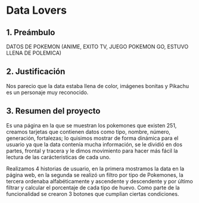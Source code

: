 # Data Lovers

## 1. Preámbulo

DATOS DE POKEMON (ANIME, EXITO TV, JUEGO POKEMON GO,  ESTUVO LLENA DE POLEMICA)

## 2. Justificación
Nos parecio que la data estaba llena de color, imágenes bonitas y Pikachu es un personaje muy reconocido.

## 3. Resumen del proyecto

Es una página en la que se muestran los pokemones que existen 251, creamos tarjetas que contienen datos como tipo, nombre, número, generación, fortalezas; lo quisimos mostrar de forma dinámica para el usuario ya que la data contenía mucha información, se le dividió en dos partes, frontal y tracera y le dimos movimiento para hacer más fácil la lectura de las carácteristicas de cada uno. 

Realizamos 4 historias de usuario, en la primera mostramos la data en la página web, en la segunda se realizó un filtro por tipo de Pokemones, la tercera ordenaba alfabéticamente y ascendente y descendente y por último filtrar y calcular el porcentaje de cada tipo de huevo. Como parte de la funcionalidad se crearon 3 botones que cumplian ciertas condiciones.
